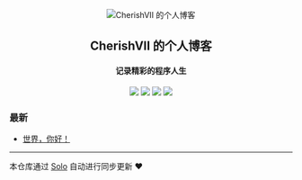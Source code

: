 <p align="center"><img alt="CherishVII 的个人博客" src="https://static.b3log.org/images/brand/solo-32.png"></p><h2 align="center">
CherishVII 的个人博客
</h2>

<h4 align="center">记录精彩的程序人生</h4>
<p align="center"><a title="CherishVII 的个人博客" target="_blank" href="https://github.com/CherishVII/solo-blog"><img src="https://img.shields.io/github/last-commit/CherishVII/solo-blog.svg?style=flat-square&color=FF9900"></a>
<a title="GitHub repo size in bytes" target="_blank" href="https://github.com/CherishVII/solo-blog"><img src="https://img.shields.io/github/repo-size/CherishVII/solo-blog.svg?style=flat-square"></a>
<a title="Solo Version" target="_blank" href="https://github.com/b3log/solo/releases"><img src="https://img.shields.io/badge/solo-3.6.6-f1e05a.svg?style=flat-square&color=blueviolet"></a>
<a title="Hits" target="_blank" href="https://github.com/b3log/hits"><img src="https://hits.b3log.org/CherishVII/solo-blog.svg"></a></p>

### 最新

* [世界，你好！](http://cherishvii.com/hello-solo)



---

本仓库通过 [Solo](https://github.com/b3log/solo) 自动进行同步更新 ❤️ 